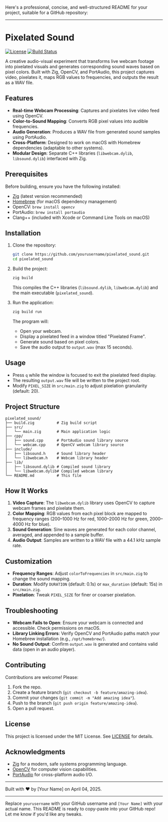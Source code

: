 Here's a professional, concise, and well-structured README for your project, suitable for a GitHub repository:

---

# Pixelated Sound

[![License](https://img.shields.io/badge/license-MIT-blue.svg)](LICENSE)
[![Build Status](https://img.shields.io/badge/build-passing-brightgreen.svg)]()

A creative audio-visual experiment that transforms live webcam footage into pixelated visuals and generates corresponding sound waves based on pixel colors. Built with Zig, OpenCV, and PortAudio, this project captures video, pixelates it, maps RGB values to frequencies, and outputs the result as a WAV file.

## Features

- **Real-time Webcam Processing**: Captures and pixelates live video feed using OpenCV.
- **Color-to-Sound Mapping**: Converts RGB pixel values into audible frequencies.
- **Audio Generation**: Produces a WAV file from generated sound samples using PortAudio.
- **Cross-Platform**: Designed to work on macOS with Homebrew dependencies (adaptable to other systems).
- **Modular Design**: Separate C++ libraries (`libwebcam.dylib`, `libsound.dylib`) interfaced with Zig.

## Prerequisites

Before building, ensure you have the following installed:

- [Zig](https://ziglang.org/download/) (latest version recommended)
- [Homebrew](https://brew.sh/) (for macOS dependency management)
- OpenCV: `brew install opencv`
- PortAudio: `brew install portaudio`
- Clang++ (included with Xcode or Command Line Tools on macOS)

## Installation

1. Clone the repository:
   ```bash
   git clone https://github.com/yourusername/pixelated_sound.git
   cd pixelated_sound
   ```

2. Build the project:
   ```bash
   zig build
   ```

   This compiles the C++ libraries (`libsound.dylib`, `libwebcam.dylib`) and the main executable (`pixelated_sound`).

3. Run the application:
   ```bash
   zig build run
   ```

   The program will:
   - Open your webcam.
   - Display a pixelated feed in a window titled "Pixelated Frame".
   - Generate sound based on pixel colors.
   - Save the audio output to `output.wav` (max 15 seconds).

## Usage

- Press `q` while the window is focused to exit the pixelated feed display.
- The resulting `output.wav` file will be written to the project root.
- Modify `PIXEL_SIZE` in `src/main.zig` to adjust pixelation granularity (default: 20).

## Project Structure

```
pixelated_sound/
├── build.zig          # Zig build script
├── src/
│   └── main.zig       # Main application logic
├── cpp/
│   ├── sound.cpp      # PortAudio sound library source
│   └── webcam.cpp     # OpenCV webcam library source
├── include/
│   ├── libsound.h     # Sound library header
│   └── libwebcam.h    # Webcam library header
├── lib/
│   ├── libsound.dylib # Compiled sound library
│   └── libwebcam.dylib# Compiled webcam library
└── README.md          # This file
```

## How It Works

1. **Video Capture**: The `libwebcam.dylib` library uses OpenCV to capture webcam frames and pixelate them.
2. **Color Mapping**: RGB values from each pixel block are mapped to frequency ranges (200–1000 Hz for red, 1000–2000 Hz for green, 2000–4000 Hz for blue).
3. **Sound Generation**: Sine waves are generated for each color channel, averaged, and appended to a sample buffer.
4. **Audio Output**: Samples are written to a WAV file with a 44.1 kHz sample rate.

## Customization

- **Frequency Ranges**: Adjust `colorToFrequencies` in `src/main.zig` to change the sound mapping.
- **Duration**: Modify `DURATION` (default: 0.1s) or `max_duration` (default: 15s) in `src/main.zig`.
- **Pixelation**: Tweak `PIXEL_SIZE` for finer or coarser pixelation.

## Troubleshooting

- **Webcam Fails to Open**: Ensure your webcam is connected and accessible. Check permissions on macOS.
- **Library Linking Errors**: Verify OpenCV and PortAudio paths match your Homebrew installation (e.g., `/opt/homebrew/`).
- **No Sound Output**: Confirm `output.wav` is generated and contains valid data (open in an audio player).

## Contributing

Contributions are welcome! Please:
1. Fork the repo.
2. Create a feature branch (`git checkout -b feature/amazing-idea`).
3. Commit your changes (`git commit -m "Add amazing idea"`).
4. Push to the branch (`git push origin feature/amazing-idea`).
5. Open a pull request.

## License

This project is licensed under the MIT License. See [LICENSE](LICENSE) for details.

## Acknowledgments

- [Zig](https://ziglang.org/) for a modern, safe systems programming language.
- [OpenCV](https://opencv.org/) for computer vision capabilities.
- [PortAudio](http://www.portaudio.com/) for cross-platform audio I/O.

---

Built with ❤️ by [Your Name] on April 04, 2025.

---

Replace `yourusername` with your GitHub username and `[Your Name]` with your actual name. This README is ready to copy-paste into your GitHub repo! Let me know if you'd like any tweaks.
